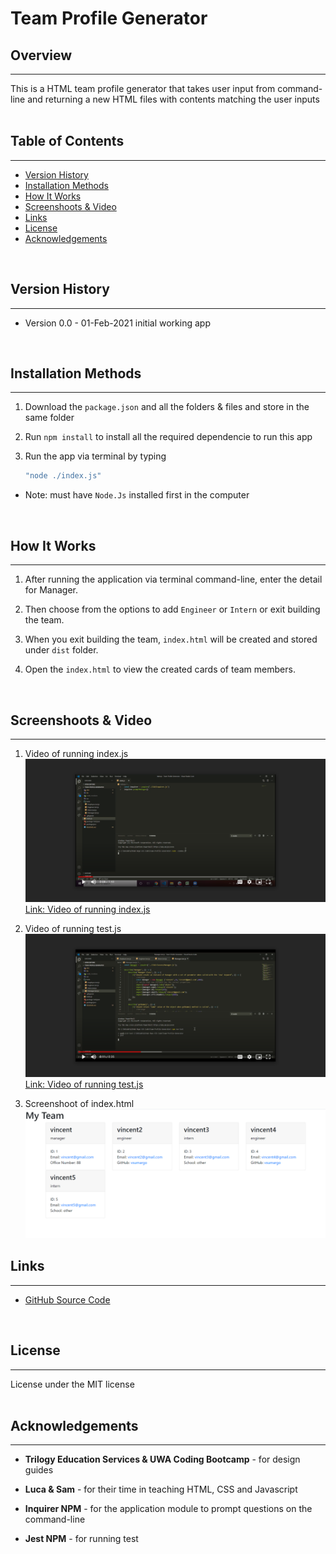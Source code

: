 # Team Profile Generator

## Overview
---
This is a HTML team profile generator that takes user input from command-line and returning a new HTML files with contents matching the user inputs  
<br />

## Table of Contents
---
* [Version History](#version-history)
* [Installation Methods](#installation-methods)
* [How It Works](#how-it-works)
* [Screenshoots & Video](#screenshoots-&-video)
* [Links](#links)
* [License](#license)
* [Acknowledgements](#acknowledgements)  
<br />

## Version History
---
* Version 0.0 - 01-Feb-2021
    initial working app  
<br />



## Installation Methods
---
1. Download the `package.json` and all the folders & files and store in the same folder

2. Run `npm install` to install all the required dependencie to run this app

3. Run the app via terminal by typing 
    ```javascript
    "node ./index.js"
    ```
* Note: must have `Node.Js` installed first in the computer  
<br />

## How It Works
---
1. After running the application via terminal command-line, enter the detail for Manager.

2. Then choose from the options to add `Engineer` or `Intern` or exit building the team.

3. When you exit building the team, `index.html` will be created and stored under `dist` folder.

4. Open the `index.html` to view the created cards of team members.  
<br />

## Screenshoots & Video
---
1. Video of running index.js
![Screenshoot of index.js](.\images\running-indexjs.png)
[Link: Video of running index.js](https://drive.google.com/file/d/1XqVrzERgK3trqCTu_HQJlTWhNXsDdsn5/view)

2. Video of running test.js
![Screenshoot of test.js](.\images\running-testjs.png)
[Link: Video of running test.js](https://drive.google.com/file/d/1XqVrzERgK3trqCTu_HQJlTWhNXsDdsn5/view)

3. Screenshoot of index.html
![Screenshoot of index.html](.\images\indexhtml.PNG)

## Links
---
* [ GitHub Source Code](https://github.com/vsumargo/Team-Profile-Generator)  
<br />

## License
---
License under the MIT license  
<br />

## Acknowledgements
---
* **Trilogy Education Services & UWA Coding Bootcamp** - for design guides

* **Luca & Sam** - for their time in teaching HTML, CSS and Javascript

* **Inquirer NPM** - for the application module to prompt questions on the command-line

* **Jest NPM** - for running test
